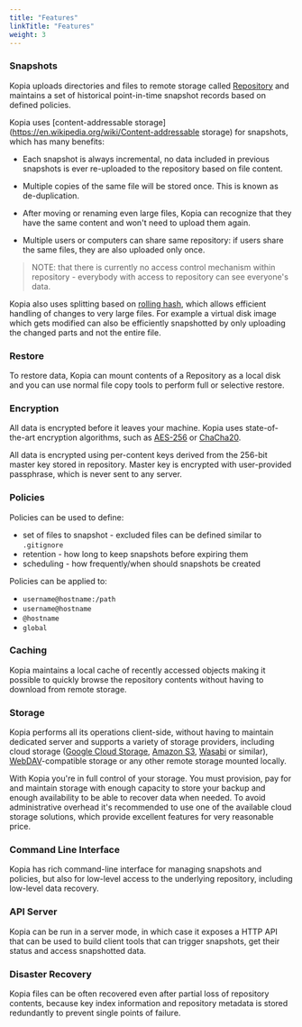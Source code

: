 ```yaml
---
title: "Features"
linkTitle: "Features"
weight: 3
---
```


### Snapshots

Kopia uploads directories and files to remote storage called [Repository](../architecture/) and maintains a set of historical point-in-time snapshot records based on defined policies.

Kopia uses [content-addressable storage](https://en.wikipedia.org/wiki/Content-addressable storage) for snapshots, which has many benefits:

* Each snapshot is always incremental, no data included in previous snapshots is ever re-uploaded to the repository based on file content. 

* Multiple copies of the same file will be stored once. This is known as de-duplication.

* After moving or renaming even large files, Kopia can recognize that they have the same content and won't need to upload them again.

* Multiple users or computers can share same repository: if users share the same files, they are also uploaded only once.

> NOTE: that there is currently no access control mechanism within repository - everybody with access to repository can see everyone's data.

Kopia also uses splitting based on [rolling hash](https://en.wikipedia.org/wiki/Rolling_hash), which allows efficient handling of changes to very large files. For example a virtual disk image which gets modified can also be efficiently snapshotted by only uploading the changed parts and not the entire file.

### Restore

To restore data, Kopia can mount contents of a Repository as a local disk and you can use normal file copy tools to perform full or selective restore.

### Encryption

All data is encrypted before it leaves your machine. Kopia uses state-of-the-art encryption algorithms, such as [AES-256](https://en.wikipedia.org/wiki/AES256) or [ChaCha20](https://en.wikipedia.org/wiki/ChaCha20).

All data is encrypted using per-content keys derived from the 256-bit master key stored in repository. Master key is encrypted with user-provided passphrase, which is never sent to any server.

### Policies

Policies can be used to define:

* set of files to snapshot - excluded files can be defined similar to `.gitignore`
* retention - how long to keep snapshots before expiring them
* scheduling - how frequently/when should snapshots be created

Policies can be applied to:

* `username@hostname:/path`
* `username@hostname`
* `@hostname`
* `global`

### Caching

Kopia maintains a local cache of recently accessed objects making it possible to quickly browse the repository contents without having to download from remote storage.

### Storage

Kopia performs all its operations client-side, without having to maintain dedicated server and supports a variety of storage providers, including cloud storage ([Google Cloud Storage](https://cloud.google.com/storage), [Amazon S3](https://aws.amazon.com/s3), [Wasabi](https://wasabi.com) or similar), [WebDAV](https://en.wikipedia.org/wiki/WebDAV)-compatible storage or any other remote storage mounted locally.

With Kopia you're in full control of your storage. You must provision, pay for and maintain storage with enough capacity to store your backup and enough availability to be able to recover data when needed. To avoid administrative overhead it's recommended to use one of the available cloud storage solutions, which provide excellent features for very reasonable price.

### Command Line Interface

Kopia has rich command-line interface for managing snapshots and policies, but also for low-level access to the underlying repository, including low-level data recovery.

### API Server

Kopia can be run in a server mode, in which case it exposes a HTTP API that can be used to build client tools that can trigger snapshots, get their status and access snapshotted data.

### Disaster Recovery

Kopia files can be often recovered even after partial loss of repository contents, because key index information and repository metadata is stored redundantly to prevent single points of failure.


